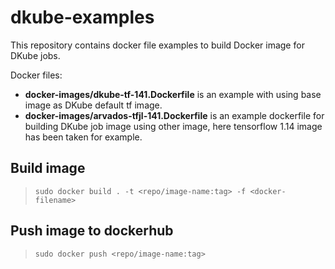 # dkube-examples

This repository contains docker file examples to build Docker image for DKube jobs.

Docker files:

- **docker-images/dkube-tf-141.Dockerfile** is an example with using base image as DKube default tf image.
- **docker-images/arvados-tfjl-141.Dockerfile** is an example dockerfile for building DKube job image using other image, here tensorflow 1.14 image has been taken for example. 


## Build image

> `sudo docker build . -t <repo/image-name:tag> -f <docker-filename>`

## Push image to dockerhub        

> `sudo docker push <repo/image-name:tag>`
